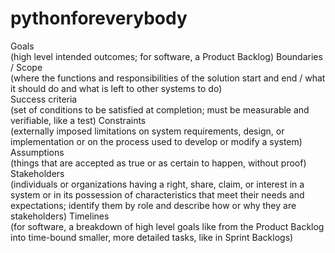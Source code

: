 # pythonforeverybody
Goals </br> (high level intended outcomes; for software, a Product Backlog)
Boundaries / Scope </br> (where the functions and responsibilities of the solution start and end / what it should do and what is left to other systems to do)</br>
Success criteria </br> (set of conditions to be satisfied at completion; must be measurable and verifiable, like a test)
Constraints </br>(externally imposed limitations on system requirements, design, or implementation or on the process used to develop or modify a system)</br>
Assumptions </br> (things that are accepted as true or as certain to happen, without proof)
Stakeholders </br> (individuals or organizations having a right, share, claim, or interest in a system or in its possession of characteristics that meet their needs and expectations; identify them by role and describe how or why they are stakeholders)
Timelines </br> (for software, a breakdown of high level goals like from the Product Backlog into time-bound smaller, more detailed tasks, like in Sprint Backlogs)
